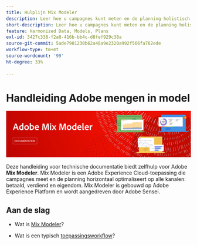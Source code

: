 ```yaml
---
title: Hulplijn Mix Modeler
description: Leer hoe u campagnes kunt meten en de planning holistisch kunt optimaliseren voor alle kanalen met Mix Modeler.
short-description: Leer hoe u campagnes kunt meten en de planning holistisch kunt optimaliseren voor alle kanalen met Mix Modeler.
feature: Harmonized Data, Models, Plans
exl-id: 3427c338-f2a0-416b-bb4c-d8fef929c38a
source-git-commit: 5ade7901230b62a48a9e2320a992f566fa762ede
workflow-type: tm+mt
source-wordcount: '99'
ht-degree: 33%

---
```


# Handleiding Adobe mengen in model

![Banner](assets/mix-modeler-banner.png)

Deze handleiding voor technische documentatie biedt zelfhulp voor Adobe **Mix Modeler**. Mix Modeler is een Adobe Experience Cloud-toepassing die campagnes meet en de planning horizontaal optimaliseert op alle kanalen: betaald, verdiend en eigendom. Mix Modeler is gebouwd op Adobe Experience Platform en wordt aangedreven door Adobe Sensei.

## Aan de slag

* Wat is [Mix Modeler](get-started/about.md)?

* Wat is een typisch [toepassingsworkflow](get-started/workflow.md)?
